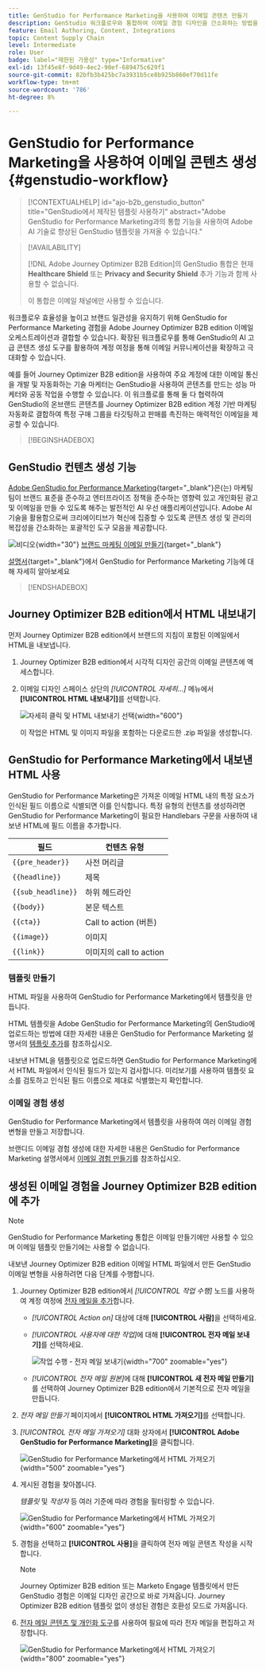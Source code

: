 ```yaml
---
title: GenStudio for Performance Marketing을 사용하여 이메일 콘텐츠 만들기
description: GenStudio 워크플로우와 통합하여 이메일 경험 디자인을 간소화하는 방법을 알아봅니다.
feature: Email Authoring, Content, Integrations
topic: Content Supply Chain
level: Intermediate
role: User
badge: label="제한된 가용성" type="Informative"
exl-id: 13f45e8f-9d49-4ec2-90ef-689475c629f1
source-git-commit: 82bfb3b425bc7a3931b5ce8b925b860ef70d11fe
workflow-type: tm+mt
source-wordcount: '786'
ht-degree: 8%

---
```


# GenStudio for Performance Marketing을 사용하여 이메일 콘텐츠 생성 {#genstudio-workflow}

>[!CONTEXTUALHELP]
>id="ajo-b2b_genstudio_button"
>title="GenStudio에서 제작된 템플릿 사용하기"
>abstract="Adobe GenStudio for Performance Marketing과의 통합 기능을 사용하여 Adobe AI 기술로 향상된 GenStudio 템플릿을 가져올 수 있습니다."

>[!AVAILABILITY]
>
>[!DNL Adobe Journey Optimizer B2B Edition]의 GenStudio 통합은 현재 **Healthcare Shield** 또는 **Privacy and Security Shield** 추가 기능과 함께 사용할 수 없습니다.
>
>이 통합은 이메일 채널에만 사용할 수 있습니다.

워크플로우 효율성을 높이고 브랜드 일관성을 유지하기 위해 GenStudio for Performance Marketing 경험을 Adobe Journey Optimizer B2B edition 이메일 오케스트레이션과 결합할 수 있습니다. 확장된 워크플로우를 통해 GenStudio의 AI 고급 콘텐츠 생성 도구를 활용하여 계정 여정을 통해 이메일 커뮤니케이션을 확장하고 극대화할 수 있습니다.

예를 들어 Journey Optimizer B2B edition을 사용하여 주요 계정에 대한 이메일 통신을 개발 및 자동화하는 기술 마케터는 GenStudio을 사용하여 콘텐츠를 만드는 성능 마케터와 공동 작업을 수행할 수 있습니다. 이 워크플로를 통해 둘 다 협력하여 GenStudio의 온브랜드 콘텐츠를 Journey Optimizer B2B edition 계정 기반 마케팅 자동화로 결합하여 특정 구매 그룹을 타깃팅하고 판매를 촉진하는 매력적인 이메일을 제공할 수 있습니다.

>[!BEGINSHADEBOX]

## GenStudio 컨텐츠 생성 기능

[Adobe GenStudio for Performance Marketing](https://business.adobe.com/products/genstudio-for-performance-marketing.html){target="_blank"}은(는) 마케팅 팀이 브랜드 표준을 준수하고 엔터프라이즈 정책을 준수하는 영향력 있고 개인화된 광고 및 이메일을 만들 수 있도록 해주는 발전적인 AI 우선 애플리케이션입니다. Adobe AI 기술을 활용함으로써 크리에이티브가 혁신에 집중할 수 있도록 콘텐츠 생성 및 관리의 복잡성을 간소화하는 포괄적인 도구 모음을 제공합니다.

![비디오](../../assets/do-not-localize/icon-video.svg){width="30"} [브랜드 마케팅 이메일 만들기](https://experienceleague.adobe.com/ko/docs/genstudio-for-performance-marketing-learn/tutorials/creating-experiences/creating-on-brand-emails){target="_blank"}

[설명서](https://experienceleague.adobe.com/ko/docs/genstudio-for-performance-marketing/user-guide/home){target="_blank"}에서 GenStudio for Performance Marketing 기능에 대해 자세히 알아보세요

>[!ENDSHADEBOX]

## Journey Optimizer B2B edition에서 HTML 내보내기

먼저 Journey Optimizer B2B edition에서 브랜드의 지침이 포함된 이메일에서 HTML을 내보냅니다.

1. Journey Optimizer B2B edition에서 시각적 디자인 공간의 이메일 콘텐츠에 액세스합니다.

1. 이메일 디자인 스페이스 상단의 _[!UICONTROL 자세히...]_ 메뉴에서 **[!UICONTROL HTML 내보내기]**&#x200B;를 선택합니다.

   ![자세히 클릭 및 HTML 내보내기 선택](./assets/email-export-html.png){width="600"}

   이 작업은 HTML 및 이미지 파일을 포함하는 다운로드한 .zip 파일을 생성합니다.

## GenStudio for Performance Marketing에서 내보낸 HTML 사용

GenStudio for Performance Marketing은 가져온 이메일 HTML 내의 특정 요소가 인식된 필드 이름으로 식별되면 이를 인식합니다. 특정 유형의 컨텐츠를 생성하려면 GenStudio for Performance Marketing이 필요한 Handlebars 구문을 사용하여 내보낸 HTML에 필드 이름을 추가합니다.

| 필드 | 컨텐츠 유형 |
| ----------------- | ------------------------- |
| `{{pre_header}}` | 사전 머리글 |
| `{{headline}}` | 제목 |
| `{{sub_headline}}` | 하위 헤드라인 |
| `{{body}}` | 본문 텍스트 |
| `{{cta}}` | Call to action (버튼) |
| `{{image}}` | 이미지 |
| `{{link}}` | 이미지의 call to action |

### 템플릿 만들기

HTML 파일을 사용하여 GenStudio for Performance Marketing에서 템플릿을 만듭니다.

HTML 템플릿을 Adobe GenStudio for Performance Marketing의 GenStudio에 업로드하는 방법에 대한 자세한 내용은 GenStudio for Performance Marketing 설명서의 [템플릿 추가](https://experienceleague.adobe.com/ko/docs/genstudio-for-performance-marketing/user-guide/content/templates/use-templates#add-a-template)를 참조하십시오.

내보낸 HTML을 템플릿으로 업로드하면 GenStudio for Performance Marketing에서 HTML 파일에서 인식된 필드가 있는지 검사합니다. 미리보기를 사용하여 템플릿 요소를 검토하고 인식된 필드 이름으로 제대로 식별했는지 확인합니다.

### 이메일 경험 생성

GenStudio for Performance Marketing에서 템플릿을 사용하여 여러 이메일 경험 변형을 만들고 저장합니다.

브랜디드 이메일 경험 생성에 대한 자세한 내용은 GenStudio for Performance Marketing 설명서에서 [이메일 경험 만들기](https://experienceleague.adobe.com/ko/docs/genstudio-for-performance-marketing/user-guide/create/create-email-experience)를 참조하십시오.

## 생성된 이메일 경험을 Journey Optimizer B2B edition에 추가

>[!NOTE]
>
>GenStudio for Performance Marketing 통합은 이메일 만들기에만 사용할 수 있으며 이메일 템플릿 만들기에는 사용할 수 없습니다.

내보낸 Journey Optimizer B2B edition 이메일 HTML 파일에서 만든 GenStudio 이메일 변형을 사용하려면 다음 단계를 수행합니다.

1. Journey Optimizer B2B edition에서 _[!UICONTROL 작업 수행]_ 노드를 사용하여 계정 여정에 [전자 메일을 추가](./add-email.md)합니다.

   * _[!UICONTROL Action on]_ 대상에 대해 **[!UICONTROL 사람]**&#x200B;을 선택하세요.

   * _[!UICONTROL 사용자에 대한 작업]_&#x200B;에 대해 **[!UICONTROL 전자 메일 보내기]**&#x200B;를 선택하세요.

     ![작업 수행 - 전자 메일 보내기](./assets/journey-node-send-email.png){width="700" zoomable="yes"}

   * _[!UICONTROL 전자 메일 원본]_&#x200B;에 대해 **[!UICONTROL 새 전자 메일 만들기]**&#x200B;를 선택하여 Journey Optimizer B2B edition에서 기본적으로 전자 메일을 만듭니다.

1. _전자 메일 만들기_ 페이지에서 **[!UICONTROL HTML 가져오기]**&#x200B;를 선택합니다.

1. _[!UICONTROL 전자 메일 가져오기]_ 대화 상자에서 **[!UICONTROL Adobe GenStudio for Performance Marketing]**&#x200B;을 클릭합니다.

   ![GenStudio for Performance Marketing에서 HTML 가져오기](./assets/email-import-html-genstudio.png){width="500" zoomable="yes"}

1. 게시된 경험을 찾아봅니다.

   _템플릿_ 및 _작성자_ 등 여러 기준에 따라 경험을 필터링할 수 있습니다.

   ![GenStudio for Performance Marketing에서 HTML 가져오기](./assets/email-import-select-gen-studio-experience.png){width="600" zoomable="yes"}

1. 경험을 선택하고 **[!UICONTROL 사용]**&#x200B;을 클릭하여 전자 메일 콘텐츠 작성을 시작합니다.

   >[!NOTE]
   >
   >Journey Optimizer B2B edition 또는 Marketo Engage 템플릿에서 만든 GenStudio 경험은 이메일 디자인 공간으로 바로 가져옵니다. Journey Optimizer B2B edition 템플릿 없이 생성된 경험은 호환성 모드로 가져옵니다.

1. [전자 메일 콘텐츠 및 개인화 도구](./email-authoring.md)를 사용하여 필요에 따라 전자 메일을 편집하고 저장합니다.

   ![GenStudio for Performance Marketing에서 HTML 가져오기](./assets/email-imported-experience.png){width="800" zoomable="yes"}
